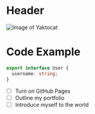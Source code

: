# Header

![Image of Yaktocat](https://octodex.github.com/images/yaktocat.png)

# Code Example

```typescript
export interface User {
  username: string;
}
```

- [ ] Turn on GitHub Pages
- [ ] Outline my portfolio
- [ ] Introduce myself to the world
